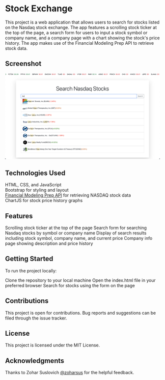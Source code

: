 # Stock Exchange

This project is a web application that allows users to search for stocks listed on the Nasdaq stock exchange. The app features a scrolling stock ticker at the top of the page, a search form for users to input a stock symbol or company name, and a company page with a chart showing the stock's price history. The app makes use of the Financial Modeling Prep API to retrieve stock data.

## Screenshot

![Screenshot](/StockExchangeJS.png)

## Technologies Used

HTML, CSS, and JavaScript  
Bootstrap for styling and layout  
[Financial Modeling Prep API](https://site.financialmodelingprep.com/developer/docs/) for retrieving NASDAQ stock data  
ChartJS for stock price history graphs  

## Features

Scrolling stock ticker at the top of the page
Search form for searching Nasdaq stocks by symbol or company name
Display of search results including stock symbol, company name, and current price
Company info page showing description and price history

## Getting Started

To run the project locally:

Clone the repository to your local machine
Open the index.html file in your preferred browser
Search for stocks using the form on the page

## Contributions

This project is open for contributions. Bug reports and suggestions can be filed through the issue tracker.

## License

This project is licensed under the MIT License.

## Acknowledgments

Thanks to Zohar Suslovich [@zoharsus](https://github.com/zoharsus) for the helpful feedback.
